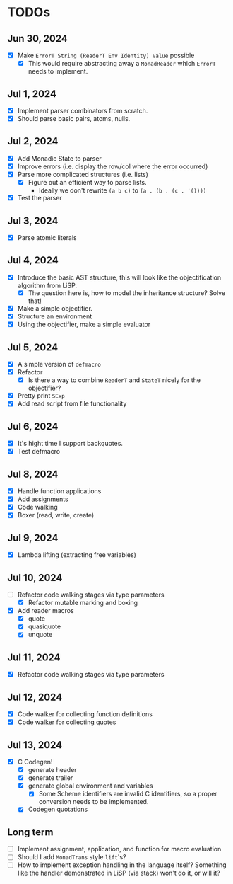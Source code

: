 # TODOs

## Jun 30, 2024

 - [x] Make `ErrorT String (ReaderT Env Identity) Value` possible
   - [x] This would require abstracting away a `MonadReader` which
     `ErrorT` needs to implement.

## Jul 1, 2024

 - [x] Implement parser combinators from scratch.
 - [x] Should parse basic pairs, atoms, nulls.

## Jul 2, 2024
 - [x] Add Monadic State to parser
 - [x] Improve errors (i.e. display the row/col where the error occurred)
 - [x] Parse more complicated structures (i.e. lists)
   - [x] Figure out an efficient way to parse lists.
     - Ideally we don't rewrite `(a b c)` to `(a . (b . (c . '())))`
 - [x] Test the parser

## Jul 3, 2024
 - [x] Parse atomic literals

## Jul 4, 2024
 - [x] Introduce the basic AST structure, this will look like the objectification
   algorithm from LiSP.
     - [x] The question here is, how to model the inheritance structure? Solve that!
 - [x] Make a simple objectifier.
 - [x] Structure an environment
 - [x] Using the objectifier, make a simple evaluator

## Jul 5, 2024
 - [x] A simple version of `defmacro`
 - [x] Refactor
   - [x] Is there a way to combine `ReaderT` and `StateT` nicely for the objectifier?
 - [x] Pretty print `SExp`
 - [x] Add read script from file functionality

## Jul 6, 2024
 - [x] It's hight time I support backquotes.
 - [x] Test defmacro

## Jul 8, 2024
 - [x] Handle function applications
 - [x] Add assignments
 - [x] Code walking
 - [x] Boxer (read, write, create)

## Jul 9, 2024
   - [x] Lambda lifting (extracting free variables)

## Jul 10, 2024
   - [ ] Refactor code walking stages via type parameters
     - [x] Refactor mutable marking and boxing
   - [x] Add reader macros
     - [x] quote
     - [x] quasiquote
     - [x] unquote

## Jul 11, 2024
   - [x] Refactor code walking stages via type parameters

## Jul 12, 2024
   - [x] Code walker for collecting function definitions
   - [x] Code walker for collecting quotes

## Jul 13, 2024
   - [x] C Codegen!
     - [x] generate header
     - [x] generate trailer
     - [x] generate global environment and variables
       - [x] Some Scheme identifiers are invalid C identifiers,
         so a proper conversion needs to be implemented.
     - [x] Codegen quotations

## Long term

 - [ ] Implement assignment, application, and function for macro evaluation
 - [ ] Should I add `MonadTrans` style `lift`'s?
 - [ ] How to implement exception handling in the language itself?
   Something like the handler demonstrated in LiSP (via stack) won't
   do it, or will it?
